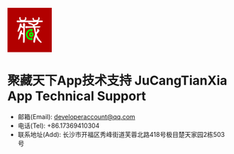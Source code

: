 ![logo](https://github.com/figbin/jctx/blob/master/images/icon100.png)

# 聚藏天下App技术支持 JuCangTianXia App Technical Support

- 邮箱(Email): developeraccount@qq.com
- 电话(Tel): +86.17369410304
- 联系地址(Add): 长沙市开福区秀峰街道芙蓉北路418号极目楚天家园2栋503号